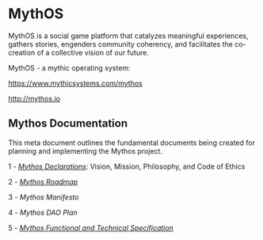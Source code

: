 # MythOS

MythOS is a social game platform that catalyzes meaningful experiences, gathers stories, engenders community coherency, and facilitates the co-creation of a collective vision of our future.

MythOS - a mythic operating system: 

https://www.mythicsystems.com/mythos

http://mythos.io


## Mythos Documentation

This meta document outlines the fundamental documents being created for planning and implementing the Mythos project.


1 - [*Mythos Declarations*](Declarations.md): Vision, Mission, Philosophy, and Code of Ethics

2 - [*Mythos Roadmap*](Roadmap.md)

3 - *Mythos Manifesto*

4 - *Mythos DAO Plan*

5 - [*Mythos Functional and Technical Specification*](Specification.md)
